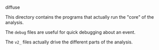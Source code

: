 diffuse

This directory contains the programs that actually run the "core" of the analysis.

The `debug` files are useful for quick debugging about an event.

The `v2_` files actually drive the different parts of the analysis.
